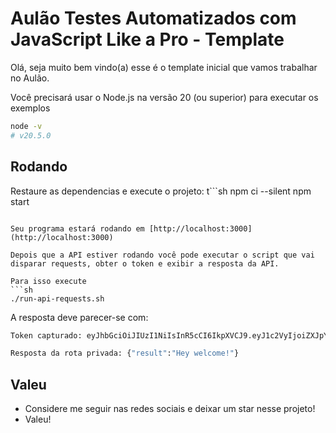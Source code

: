 # Aulão Testes Automatizados com JavaScript Like a Pro - Template

Olá, seja muito bem vindo(a) esse é o template inicial que vamos trabalhar no Aulão.

Você precisará usar o Node.js na versão 20 (ou superior) para executar os exemplos
```sh
node -v
# v20.5.0
```

## Rodando

Restaure as dependencias e execute o projeto:
t```sh
npm ci --silent
npm start
```

Seu programa estará rodando em [http://localhost:3000](http://localhost:3000)

Depois que a API estiver rodando você pode executar o script que vai disparar requests, obter o token e exibir a resposta da API.

Para isso execute
```sh
./run-api-requests.sh
```
A resposta deve parecer-se com:

```sh
Token capturado: eyJhbGciOiJIUzI1NiIsInR5cCI6IkpXVCJ9.eyJ1c2VyIjoiZXJpY2t3ZW5kZWwiLCJtZXNzYWdlIjoiaGV5IGR1dXVkZSEiLCJpYXQiOjE2OTE2OTM4MjF9.VmPc9yY4tTXYQaILbY6JXK8IrmKKK0Z4hveVgRUIV9Y

Resposta da rota privada: {"result":"Hey welcome!"}
```

## Valeu
- Considere me seguir nas redes sociais e deixar um star nesse projeto!
- Valeu!